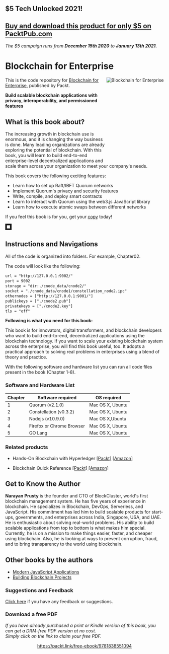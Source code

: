 ## $5 Tech Unlocked 2021!
[Buy and download this product for only $5 on PacktPub.com](https://www.packtpub.com/)
-----
*The $5 campaign         runs from __December 15th 2020__ to __January 13th 2021.__*

# Blockchain for Enterprise

<a href="https://www.packtpub.com/big-data-and-business-intelligence/blockchain-enterprise?utm_source=github&utm_medium=repository&utm_campaign=9781788479745"><img src="https://www.packtpub.com/sites/default/files/B08593.png" alt=" Blockchain for Enterprise" height="256px" align="right"></a>

This is the code repository for [Blockchain for Enterprise](https://www.packtpub.com/big-data-and-business-intelligence/blockchain-enterprise?utm_source=github&utm_medium=repository&utm_campaign=9781788479745), published by Packt.

**Build scalable blockchain applications with privacy, interoperability, and permissioned features**

## What is this book about?
The increasing growth in blockchain use is enormous, and it is changing the way business is done. Many leading organizations are already exploring the potential of blockchain. With this book, you will learn to build end-to-end enterprise-level decentralized applications and scale them across your organization to meet your company's needs. 

This book covers the following exciting features:
* Learn how to set up Raft/IBFT Quorum networks
* Implement Quorum's privacy and security features
* Write, compile, and deploy smart contracts
* Learn to interact with Quorum using the web3.js JavaScript library
* Learn how to execute atomic swaps between different networks

If you feel this book is for you, get your [copy](https://www.amazon.com/dp/1788479742) today!

<a href="https://www.packtpub.com/?utm_source=github&utm_medium=banner&utm_campaign=GitHubBanner"><img src="https://raw.githubusercontent.com/PacktPublishing/GitHub/master/GitHub.png" 
alt="https://www.packtpub.com/" border="5" /></a>


## Instructions and Navigations
All of the code is organized into folders. For example, Chapter02.

The code will look like the following:
```
url = "http://127.0.0.1:9002/"
port = 9002
storage = "dir:./cnode_data/cnode2/"
socket = "./cnode_data/cnode1/constellation_node2.ipc"
othernodes = ["http://127.0.0.1:9001/"]
publickeys = ["./cnode2.pub"]
privatekeys = ["./cnode2.key"]
tls = "off"
```

**Following is what you need for this book:**

This book is for innovators, digital transformers, and blockchain developers who want to build end-to-end, decentralized applications using the blockchain technology. If you want to scale your existing blockchain system across the enterprise, you will find this book useful, too. It adopts a practical approach to solving real problems in enterprises using a blend of theory and practice.

With the following software and hardware list you can run all code files present in the book (Chapter 1-8).

### Software and Hardware List

| Chapter  | Software required                   | OS required      |
| -------- | ------------------------------------| -----------------|
| 1        | Quorum (v2.1.0)                     | Mac OS X, Ubuntu |
| 2        | Constellation (v0.3.2)              | Mac OS X, Ubuntu |
| 3        | Nodejs (v10.9.0)                    | Mac OS X,Ubuntu  |
| 4        | Firefox or Chrome Browser           | Mac OS X, Ubuntu |
| 5        | GO Lang                             | Mac OS X, Ubuntu |





### Related products <Other books you may enjoy>
* Hands-On Blockchain with Hyperledger [[Packt]](https://www.packtpub.com/big-data-and-business-intelligence/hands-blockchain-hyperledger?utm_source=github&utm_medium=repository&utm_campaign=9781788994521) [[Amazon]](https://www.amazon.com/dp/1788994523)

* Blockchain Quick Reference [[Packt]](https://www.packtpub.com/big-data-and-business-intelligence/blockchain-quick-reference?utm_source=github&utm_medium=repository&utm_campaign=9781788995788) [[Amazon]](https://www.amazon.com/dp/1788995783)

## Get to Know the Author
**Narayan Prusty** is the founder and CTO of BlockCluster, world's first blockchain management system. He has five years of experience in blockchain. He specializes in Blockchain, DevOps, Serverless, and JavaScript. His commitment has led him to build scalable products for start-ups, governments, and enterprises across India, Singapore, USA, and UAE. He is enthusiastic about solving real-world problems. His ability to build scalable applications from top to bottom is what makes him special. Currently, he is on a mission to make things easier, faster, and cheaper using blockchain. Also, he is looking at ways to prevent corruption, fraud, and to bring transparency to the world using blockchain.



## Other books by the authors
* [Modern JavaScript Applications](https://www.packtpub.com/web-development/modern-javascript-applications?utm_source=github&utm_medium=repository&utm_campaign=9781785881442)
* [Building Blockchain Projects](https://www.packtpub.com/big-data-and-business-intelligence/building-blockchain-projects?utm_source=github&utm_medium=repository&utm_campaign=9781787122147)

### Suggestions and Feedback
[Click here](https://docs.google.com/forms/d/e/1FAIpQLSdy7dATC6QmEL81FIUuymZ0Wy9vH1jHkvpY57OiMeKGqib_Ow/viewform) if you have any feedback or suggestions.
### Download a free PDF

 <i>If you have already purchased a print or Kindle version of this book, you can get a DRM-free PDF version at no cost.<br>Simply click on the link to claim your free PDF.</i>
<p align="center"> <a href="https://packt.link/free-ebook/9781838551094">https://packt.link/free-ebook/9781838551094 </a> </p>